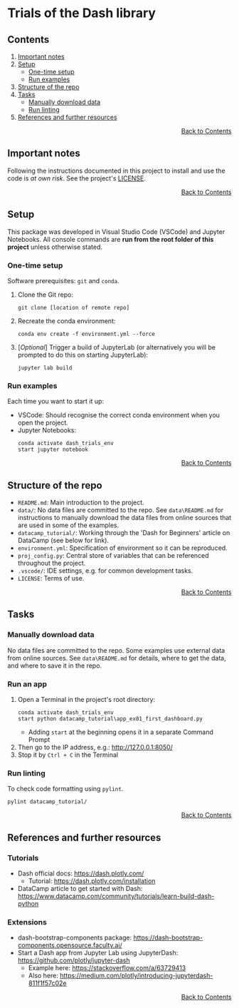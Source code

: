 # Trials of the Dash library

## Contents
<!-- This contents is kept up to date *manually* -->
1. [Important notes](#important-notes)
1. [Setup](#setup)
    - [One-time setup](#one-time-setup)
    - [Run examples](#run-examples)
1. [Structure of the repo](#structure-of-the-repo)
1. [Tasks](#tasks)
    - [Manually download data](#manually-download-data)
    - [Run linting](#run-linting)
1. [References and further resources](#references-and-further-resources)

<div align="right"><a href="#contents">Back to Contents</a></div>

## Important notes
Following the instructions documented in this project to install and use the code is *at own risk*. See the project's [LICENSE](LICENSE).

<p align="right"><a href="#contents">Back to Contents</a></p>

## Setup
This package was developed in Visual Studio Code (VSCode) and Jupyter Notebooks. All console commands are **run from the root folder of this project** unless otherwise stated.

### One-time setup
Software prerequisites: `git` and `conda`.

1. Clone the Git repo:
    ```
    git clone [location of remote repo]
    ```
1. Recreate the conda environment:
    ```
    conda env create -f environment.yml --force
    ```
1. [*Optional*] Trigger a build of JupyterLab (or alternatively you will be prompted to do this on starting JupyterLab):
    ```
    jupyter lab build
    ```

### Run examples
Each time you want to start it up:
- VSCode: Should recognise the correct conda environment when you open the project.
- Jupyter Notebooks:
    ```
    conda activate dash_trials_env
    start jupyter notebook
    ```

<p align="right"><a href="#contents">Back to Contents</a></p>

## Structure of the repo
- `README.md`: Main introduction to the project.
- `data/`: No data files are committed to the repo. See `data\README.md` for instructions to manually download the data files from online sources that are used in some of the examples.
- `datacamp_tutorial/`: Working through the 'Dash for Beginners' article on DataCamp (see below for link).
- `environment.yml`: Specification of environment so it can be reproduced.
- `proj_config.py`: Central store of variables that can be referenced throughout the project.
- `.vscode/`: IDE settings, e.g. for common development tasks.
- `LICENSE`: Terms of use.

<p align="right"><a href="#contents">Back to Contents</a></p>

## Tasks
### Manually download data
No data files are committed to the repo. Some examples use external data from online sources. See `data\README.md` for details, where to get the data, and where to save it in the repo.

### Run an app
1. Open a Terminal in the project's root directory:
    ```
    conda activate dash_trials_env
    start python datacamp_tutorial\app_ex01_first_dashboard.py
    ```
    - Adding `start` at the beginning opens it in a separate Command Prompt
2. Then go to the IP address, e.g.: <http://127.0.0.1:8050/>
3. Stop it by `Ctrl + C` in the Terminal

### Run linting
To check code formatting using `pylint`.
```
pylint datacamp_tutorial/
```

<p align="right"><a href="#contents">Back to Contents</a></p>

## References and further resources
### Tutorials
- Dash official docs: <https://dash.plotly.com/>
    - Tutorial: <https://dash.plotly.com/installation>
- DataCamp article to get started with Dash: <https://www.datacamp.com/community/tutorials/learn-build-dash-python>

### Extensions
- dash-bootstrap-components package: <https://dash-bootstrap-components.opensource.faculty.ai/>
- Start a Dash app from Jupyter Lab using JupyterDash: <https://github.com/plotly/jupyter-dash>
    - Example here: <https://stackoverflow.com/a/63729413>
    - Also here: <https://medium.com/plotly/introducing-jupyterdash-811f1f57c02e>

<div align="right"><a href="#contents">Back to Contents</a></div>
